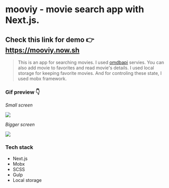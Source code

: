 # mooviy - movie search app with Next.js.

## Check this link for demo 👉 https://mooviy.now.sh

> This is an app for searching movies. I used [omdbapi](https://www.omdbapi.com/) servies. You can also add movie to favorites and read movie's details. I used local storage for keeping favorite movies. And for controling these state, I used mobx framework.

### Gif preview 👇

_Small screen_

![](https://media.giphy.com/media/SvRwSBBBQRdFkAKJr7/giphy.gif)

_Bigger screen_

![](https://media.giphy.com/media/QWw8nMbWuQkpGVLwCq/giphy.gif)

### Tech stack

- Next.js
- Mobx
- SCSS
- Gulp
- Local storage
